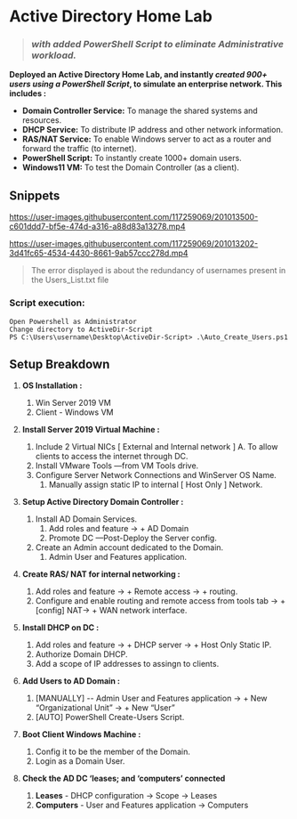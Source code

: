 # Active Directory Home Lab 
> ### *with added PowerShell Script to eliminate Administrative workload.*
**Deployed an Active Directory Home Lab, and instantly _created 900+ users using a PowerShell Script_, to simulate an enterprise network. This includes :**
 - **Domain Controller Service:** To manage the shared systems and resources.
 - **DHCP Service:** To distribute IP address and other network information.
 - **RAS/NAT Service:** To enable Windows server to act as a router and forward the traffic (to internet).
 - **PowerShell Script:** To instantly create 1000+ domain users.
 - **Windows11 VM:** To test the Domain Controller (as a client).

## Snippets
https://user-images.githubusercontent.com/117259069/201013500-c601ddd7-bf5e-474d-a316-a88d83a13278.mp4

https://user-images.githubusercontent.com/117259069/201013202-3d41fc65-4534-4430-8661-9ab57ccc278d.mp4

> The error displayed is about the redundancy of usernames present in the Users_List.txt file

### Script execution:
```
Open Powershell as Administrator
Change directory to ActiveDir-Script
PS C:\Users\username\Desktop\ActiveDir-Script> .\Auto_Create_Users.ps1
```

## Setup Breakdown
1. **OS Installation :**
    1. Win Server 2019 VM 
    2. Client - Windows VM 
    
    
2. **Install Server 2019 Virtual Machine :**
    1. Include 2 Virtual NICs [ External and Internal network ] 
      A. To allow clients to access the internet through DC.
    2. Install VMware Tools —from VM Tools drive.
    3. Configure Server Network Connections and WinServer OS Name.
        1. Manually assign static IP to internal [ Host Only ] Network.
        
    
3. **Setup Active Directory Domain Controller :**
    1. Install AD Domain Services. 
        1. Add roles and feature → + AD Domain 
        2. Promote DC —Post-Deploy the Server config.
    2. Create an Admin account dedicated to the Domain.
        1. Admin User and Features application.
        
    
4. **Create RAS/ NAT for internal networking :**
    1. Add roles and feature → + Remote access → + routing.
    2. Configure and enable routing and remote access from tools tab → + [config] NAT→ + WAN network interface.
    
    
5. **Install DHCP on DC :**
    1. Add roles and feature → + DHCP server → + Host Only Static IP.
    2. Authorize Domain DHCP.
    3. Add a scope of IP addresses to assingn to clients.
    
    
6. **Add Users to AD Domain :**
    1. [MANUALLY] -- Admin User and Features application → + New “Organizational Unit” → + New “User”
    2. [AUTO] PowerShell Create-Users Script.
    
    
7. **Boot Client Windows Machine :**
    1. Config it to be the member of the Domain.
    2. Login as a Domain User.
    
    
8. **Check the AD DC ‘leases; and ‘computers’ connected** 
    1. **Leases** - DHCP configuration → Scope → Leases
    2. **Computers** - User and Features application → Computers
    




